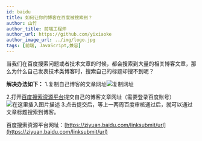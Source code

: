 ```yaml
---
id: baidu
title: 如何让你的博客在百度被搜索到？
author: 山竹
author_title: 前端工程师
author_url: https://github.com/yixiaoke
author_image_url: ../img/logo.jpg
tags: [前端, JavaScript,兼容]
---
```

当我们在百度搜索问题或者技术文章的时候，都会搜索到大量的相关博客文章，那么为什么自己发表技术类博客时，搜索自己的标题却搜不到呢？

**解决办法如下：**
1.复制自己博客的文章网址![复制网址](https://img-blog.csdnimg.cn/20200311155235467.png?x-oss-process=image/watermark,type_ZmFuZ3poZW5naGVpdGk,shadow_10,text_aHR0cHM6Ly9ibG9nLmNzZG4ubmV0L3FxXzQzMzYxMDg0,size_16,color_FFFFFF,t_70)
<!--truncate-->
2.打开[百度搜索资源平台](https://ziyuan.baidu.com/linksubmit/url)提交自己的博客文章网址（需要登录百度账号）
![在这里插入图片描述](https://img-blog.csdnimg.cn/2020031115545325.png?x-oss-process=image/watermark,type_ZmFuZ3poZW5naGVpdGk,shadow_10,text_aHR0cHM6Ly9ibG9nLmNzZG4ubmV0L3FxXzQzMzYxMDg0,size_16,color_FFFFFF,t_70)
3.点击提交后，等上一两周百度审核通过后，就可以通过文章标题搜索到博客。

百度搜索资源平台网址：[https://ziyuan.baidu.com/linksubmit/url](https://ziyuan.baidu.com/linksubmit/url)